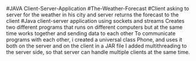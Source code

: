 #JAVA Client-Server-Application
#The-Weather-Forecast
#Client asking to server for the weather in his city and server returns the forecast to the client
#Java client-server application using sockets and streams
Creates two different programs that runs on different computers but at the same time works together and sending data to each other
To communicate programs with each other, i created a universal class Phone, and uses it both on the server and on the client in a JAR file
I added multithreading to the server side, so that server can handle multiple clients at the same time.
